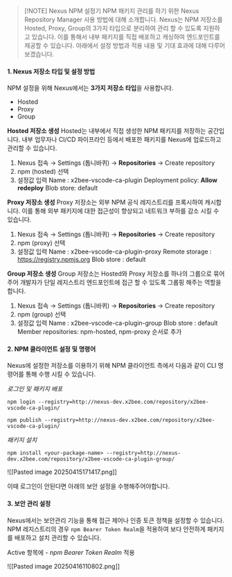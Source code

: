 > [!NOTE] Nexus NPM 설정기
> NPM 패키지 관리를 하기 위한 Nexus Repository Manager 사용 방법에 대해 소개합니다.
> Nexus는 NPM 저장소를 Hosted, Proxy, Group의 3가지 타입으로 분리하여 관리 할 수 있도록 지원하고 있습니다. 이를 통해서 내부 패키지를 직접 배포하고 캐싱하여 엔드포인트를 제공할 수 있습니다. 아래에서 설정 방법과 적용 내용 및 기대 효과에 대해 다루어보겠습니다.

#### 1. Nexus 저장소 타입 및 설정 방법

NPM 설정을 위해 Nexus에서는 **3가지 저장소 타입**을 사용합니다. 
- Hosted
- Proxy
- Group

**Hosted 저장소 생성**
Hosted는 내부에서 직접 생성한 NPM 패키지를 저장하는 공간입니다. 내부 업무자나 CI/CD 파이프라인 등에서 배포한 패키지를 Nexus에 업로드하고 관리할 수 있습니다.

1. Nexus 접속 → Settings (톱니바퀴) → **Repositories** → Create repository
2. npm (hosted) 선택
3. 설정값 입력
   Name : x2bee-vscode-ca-plugin
   Deployment policy: **Allow redeploy**
   Blob store: default

**Proxy 저장소 생성**
Proxy 저장소는 외부 NPM 공식 레지스트리를 프록시하여 캐시합니다. 이를 통해 외부 패키지에 대한 접근성이 향상되고 네트워크 부하를 감소 시킬 수 있습니다. 

1. Nexus 접속 → Settings (톱니바퀴) → **Repositories** → Create repository
2. npm (proxy) 선택
3. 설정값 입력
   Name : x2bee-vscode-ca-plugin-proxy
   Remote storage : https://registry.npmjs.org
   Blob store : default

**Group 저장소 생성**
Group 저장소는 Hosted와 Proxy 저장소를 하나의 그룹으로 묶어주어 개발자가 단일 레지스트리 엔드포인트에 접근 할 수 있도록 그룹핑 해주는 역할을 합니다. 

1. Nexus 접속 → Settings (톱니바퀴) → **Repositories** → Create repository
2. npm (group) 선택
3. 설정값 입력
   Name : x2bee-vscode-ca-plugin-group
   Blob store : default
   Member repositories: npm-hosted, npm-proxy 순서로 추가

#### 2. NPM 클라이언트 설정 및 명령어
Nexus에 설정한 저장소를 이용하기 위해 NPM 클라이언트 측에서 다음과 같이 CLI 명령어를 통해 수행 시킬 수 있습니다.

*로그인 및 패키지 배포*
```
npm login --registry=http://nexus-dev.x2bee.com/repository/x2bee-vscode-ca-plugin/

npm publish --registry=http://nexus-dev.x2bee.com/repository/x2bee-vscode-ca-plugin/
```

*패키지 설치*
```
npm install <your-package-name> --registry=http://nexus-dev.x2bee.com/repository/x2bee-vscode-ca-plugin-group/
```

![[Pasted image 20250415171417.png]]

이때 로그인이 안된다면 아래의 보안 설정을 수행해주어야합니다.

#### 3. 보안 관리 설정

Nexus에서는 보안관리 기능을 통해 접근 제어나 인증 토큰 정책을 설정할 수 있습니다. NPM 레지스트리의 경우 `npm Bearer Token Realm`을 적용하여 보다 안전하게 패키지를 배포하고 설치 관리할 수 있습니다.

Active 항목에 - *npm Bearer Token Realm* 적용

![[Pasted image 20250416110802.png]]

